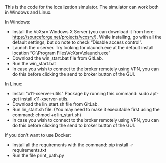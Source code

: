 This is the code for the localization simulator. The simulator can work both in Windows and Linux.

In Windows: 
- Install the VcXsrv Windows X Server (you can download it from here: https://sourceforge.net/projects/vcxsrv/). While installing, go with all the default settings, 
but do note to check “Disable access control”.
- Launch the x server. Try looking for xlaunch.exe at the default install location “C:\Program Files\VcXsrv\xlaunch.exe”
- Download the win_start.bat file from GitLab.
- Run the win_start.bat
- In case you wish to connect to the broker remotely using VPN, you can do this before clicking the send to broker button of the GUI.

In Linux:
- Install "x11-xserver-utils" Package by running this command: sudo apt-get install x11-xserver-utils.
- Download the lin_start.sh file from GitLab.
- Run lin_start.sh file. (You may need to make it executable first using the command: chmod +x lin_start.sh)
- In case you wish to connect to the broker remotely using VPN, you can do this before clicking the send to broker button of the GUI.

If you don't want to use Docker:

- Install all the requirements with the command: pip install -r requirements.txt
- Run the file print_path.py
